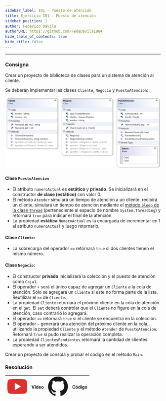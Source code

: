 ```yaml
---
sidebar_label: I01 - Puesto de atención
title: Ejercicio I01 - Puesto de atención
sidebar_position: 1
author: Federico Dávila
authorURL: https://github.com/FedeDavila1984
hide_table_of_contents: true
hide_title: false
---
```

---

### Consigna
Crear un proyecto de biblioteca de clases para un sistema de atención al cliente. 

Se deberán implementar las clases `Cliente`, `Negocio` y `PuestoAtencion`:

![Diagrama de clases](/clases/07-encapsulamiento/Ejercicios/diagramaPuestoAtencion.PNG)

#### Clase `PuestoAtencion`
+ El atributo `numeroActual` es **estático** y **privado**. Se inicializará en el constructor **de clase (estático)** con valor 0.
+ El método `Atender` simulará un tiempo de atención a un cliente: recibirá un cliente, simulará un tiempo de atención mediante el [método `Sleep` de la clase `Thread`](https://docs.microsoft.com/en-us/dotnet/api/system.threading.thread.sleep?view=net-5.0) (perteneciente al espacio de nombre `System.Threading`) y retornará `true` para indicar el final de la atención.
+ La propiedad **estática** `NumeroActual` es la encargada de incrementar en 1 al atributo `numeroActual` y luego retornarlo.

#### Clase `Cliente`:
+ La sobrecarga del operador `==` retornará `true` si dos clientes tienen el mismo número.

#### Clase `Negocio`:
+ El constructor **privado** inicializará la colección y el puesto de atención como `Caja1`. 
+ El operador `+` será el único capaz de agregar un `Cliente` a la cola de atención. Sólo se agregará un `Cliente` si este no forma parte de la lista. Reutilizar el `==` de `Cliente`.
+ La propiedad `Cliente` retornará el próximo cliente en la cola de atención en el `get`. El `set` deberá controlar que el `Cliente` no figure en la cola de atención, caso contrario lo agregará.
+ El operador `==` retornará `true` si el cliente se encuentra en la colección.
+ El operador `~` generará una atención del próximo cliente en la cola, utilizando la propiedad `Cliente` y el método `Atender` de `PuestoAtencion`. Retornará `true` si pudo realizar la operación completa.
+ La propiedad `ClientesPendientes` retornará la cantidad de clientes esperando a ser atendidos.

Crear un proyecto de consola y probar el código en el método `Main`.

### Resolución
| ![img](/base/youtube.svg) | Video | ![img](/base/github.svg) | Código |
| :-------------------------------------: | :---: | :------------------------------------: | :----: |